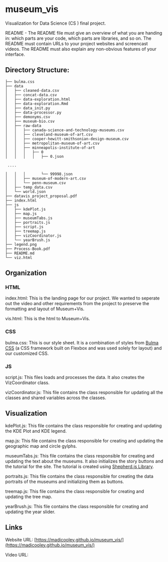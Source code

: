 # museum_vis
Visualization for Data Science (CS ) final project.


README - The README file must give an overview of what you are handing in: which parts are your code, which parts are libraries, and so on. The README must contain URLs to your project websites and screencast videos. The README must also explain any non-obvious features of your interface.




## Directory Structure:

```.
├── bulma.css
├── data
│   ├── cleaned-data.csv
│   ├── concat-data.csv
│   ├── data-exploration.html
│   ├── data-exploration.Rmd
│   ├── data_init.py
│   ├── data-processor.py
│   ├── demonyms.csv
│   ├── museum-bio.csv
│   ├── raw-data
│   │   ├── canada-science-and-technology-museums.csv
│   │   ├── cleveland-museum-of-art.csv
│   │   ├── cooper-hewitt-smithsonian-design-museum.csv
│   │   ├── metropolitan-museum-of-art.csv
│   │   ├── minneapolis-institute-of-art
│   │   │   ├── 0
│   │   │   │   ├── 0.json

 ....

│   │   │       └── 99998.json
│   │   ├── museum-of-modern-art.csv
│   │   └── penn-museum.csv
│   ├── temp_data.csv
│   └── world.json
├── datavis_project_proposal.pdf
├── index.html
├── js
│   ├── kdePlot.js
│   ├── map.js
│   ├── museumTabs.js
│   ├── portraits.js
│   ├── script.js
│   ├── treemap.js
│   ├── vizCoordinator.js
│   └── yearBrush.js
├── legend.png
├── Process-Book.pdf
├── README.md
└── viz.html
```

## Organization
### HTML
index.html: This is the landing page for our project. We wanted to seperate out the video and other requirements from the project to preserve the formatting and layout of Museum+Vis.

vis.html: This is the html to Museum+Vis.

### CSS
bulma.css: This is our style sheet. It is a combination of styles from [Bulma CSS](https://bulma.io/) (a CSS framework built on Flexbox and was used solely for layout) and our customized CSS. 

### JS
script.js: This files loads and processes the data. It also creates the VizCoordinator class.

vizCoordinator.js: This file contains the class responsible for updating all the classes and shared variables across the classes.


## Visualization
kdePlot.js: This file contains the class responsible for creating and updating the KDE Plot and KDE legend.

map.js: This file contains the class responsible for creating and updating the geographic map and circle gylphs.

museumTabs.js: This file contains the class responsible for creating and updating the text about the museums. It also initializes the story buttons and the tutorial for the site. The tutorial is created using [Shepherd.js Library](https://shepherdjs.dev/).

portraits.js: This file contains the class responsible for creating the data portraits of the museums and initializing them as buttons.

treemap.js: This file contains the class responsible for creating and updating the tree map.

yearBrush.js: This file contains the class responsible for creating and updating the year slider.

## Links
Website URL: [https://madicooley.github.io/museum_vis/](https://madicooley.github.io/museum_vis/)

Video URL: 
